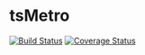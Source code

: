# tsMetro

[![Build Status](https://travis-ci.org/jiep/tsMetro.svg?branch)](https://travis-ci.org/jiep/tsMetro) [![Coverage Status](https://coveralls.io/repos/github/jiep/tsMetro/badge.svg?branch)](https://coveralls.io/github/jiep/tsMetro)
